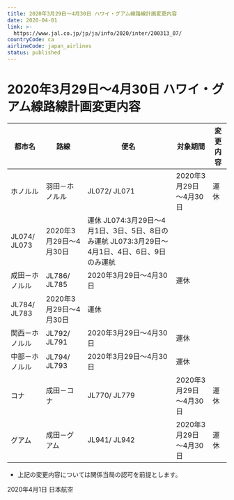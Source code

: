 ```yaml
---
title: 2020年3月29日～4月30日 ハワイ・グアム線路線計画変更内容
date: 2020-04-01
link: >-
  https://www.jal.co.jp/jp/ja/info/2020/inter/200313_07/
countryCode: ca
airlineCode: japan_airlines
status: published
---
```

# 2020年3月29日～4月30日 ハワイ・グアム線路線計画変更内容 

都市名 | 路線 | 便名  | 対象期間  | 変更内容   
---|---|---|---|---  
ホノルル | 羽田－ホノルル | JL072/ JL071 | 2020年3月29日～4月30日 | 運休  
JL074/ JL073 | 2020年3月29日〜4月30日 | 運休 JL074:3月29日～4月1日、3日、5日、8日のみ運航 JL073:3月29日～4月1日、4日、6日、9日のみ運航  
成田－ホノルル | JL786/ JL785 | 2020年3月29日～4月30日 | 運休  
JL784/ JL783 | 2020年3月29日～4月30日 | 運休  
関西－ホノルル | JL792/ JL791 | 2020年3月29日～4月30日 | 運休  
中部－ホノルル | JL794/ JL793 | 2020年3月29日～4月30日 | 運休  
コナ | 成田－コナ | JL770/ JL779 | 2020年3月29日～4月30日 | 運休  
グアム | 成田－グアム | JL941/ JL942 | 2020年3月29日～4月30日 | 運休  
  
* 上記の変更内容については関係当局の認可を前提とします。 

2020年4月1日 日本航空 
